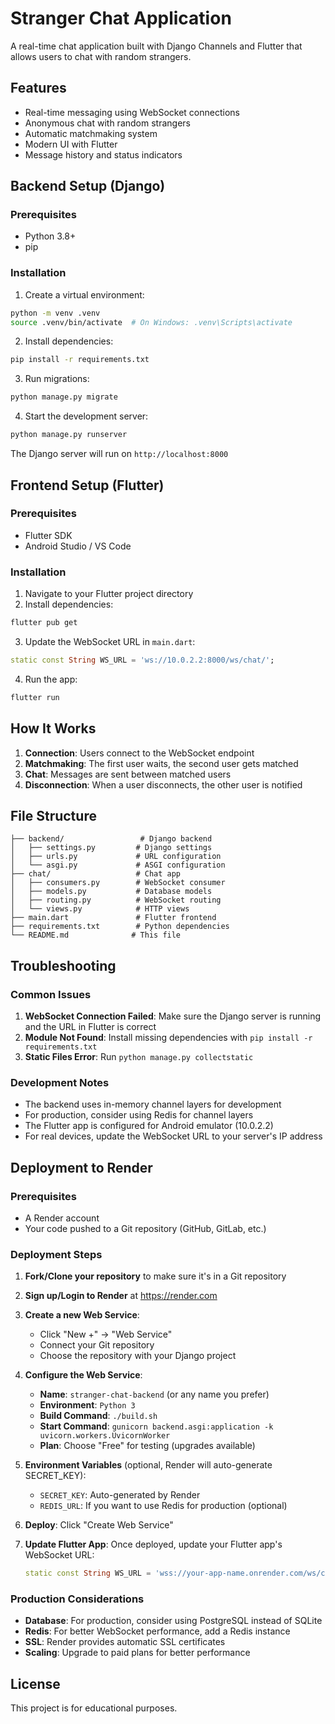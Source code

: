 # Stranger Chat Application

A real-time chat application built with Django Channels and Flutter that allows users to chat with random strangers.

## Features

- Real-time messaging using WebSocket connections
- Anonymous chat with random strangers
- Automatic matchmaking system
- Modern UI with Flutter
- Message history and status indicators

## Backend Setup (Django)

### Prerequisites
- Python 3.8+
- pip

### Installation

1. Create a virtual environment:
```bash
python -m venv .venv
source .venv/bin/activate  # On Windows: .venv\Scripts\activate
```

2. Install dependencies:
```bash
pip install -r requirements.txt
```

3. Run migrations:
```bash
python manage.py migrate
```

4. Start the development server:
```bash
python manage.py runserver
```

The Django server will run on `http://localhost:8000`

## Frontend Setup (Flutter)

### Prerequisites
- Flutter SDK
- Android Studio / VS Code

### Installation

1. Navigate to your Flutter project directory
2. Install dependencies:
```bash
flutter pub get
```

3. Update the WebSocket URL in `main.dart`:
```dart
static const String WS_URL = 'ws://10.0.2.2:8000/ws/chat/';
```

4. Run the app:
```bash
flutter run
```

## How It Works

1. **Connection**: Users connect to the WebSocket endpoint
2. **Matchmaking**: The first user waits, the second user gets matched
3. **Chat**: Messages are sent between matched users
4. **Disconnection**: When a user disconnects, the other user is notified

## File Structure

```
├── backend/                 # Django backend
│   ├── settings.py         # Django settings
│   ├── urls.py             # URL configuration
│   └── asgi.py             # ASGI configuration
├── chat/                   # Chat app
│   ├── consumers.py        # WebSocket consumer
│   ├── models.py           # Database models
│   ├── routing.py          # WebSocket routing
│   └── views.py            # HTTP views
├── main.dart               # Flutter frontend
├── requirements.txt        # Python dependencies
└── README.md              # This file
```

## Troubleshooting

### Common Issues

1. **WebSocket Connection Failed**: Make sure the Django server is running and the URL in Flutter is correct
2. **Module Not Found**: Install missing dependencies with `pip install -r requirements.txt`
3. **Static Files Error**: Run `python manage.py collectstatic`

### Development Notes

- The backend uses in-memory channel layers for development
- For production, consider using Redis for channel layers
- The Flutter app is configured for Android emulator (10.0.2.2)
- For real devices, update the WebSocket URL to your server's IP address

## Deployment to Render

### Prerequisites
- A Render account
- Your code pushed to a Git repository (GitHub, GitLab, etc.)

### Deployment Steps

1. **Fork/Clone your repository** to make sure it's in a Git repository

2. **Sign up/Login to Render** at https://render.com

3. **Create a new Web Service**:
   - Click "New +" → "Web Service"
   - Connect your Git repository
   - Choose the repository with your Django project

4. **Configure the Web Service**:
   - **Name**: `stranger-chat-backend` (or any name you prefer)
   - **Environment**: `Python 3`
   - **Build Command**: `./build.sh`
   - **Start Command**: `gunicorn backend.asgi:application -k uvicorn.workers.UvicornWorker`
   - **Plan**: Choose "Free" for testing (upgrades available)

5. **Environment Variables** (optional, Render will auto-generate SECRET_KEY):
   - `SECRET_KEY`: Auto-generated by Render
   - `REDIS_URL`: If you want to use Redis for production (optional)

6. **Deploy**: Click "Create Web Service"

7. **Update Flutter App**: Once deployed, update your Flutter app's WebSocket URL:
   ```dart
   static const String WS_URL = 'wss://your-app-name.onrender.com/ws/chat/';
   ```

### Production Considerations

- **Database**: For production, consider using PostgreSQL instead of SQLite
- **Redis**: For better WebSocket performance, add a Redis instance
- **SSL**: Render provides automatic SSL certificates
- **Scaling**: Upgrade to paid plans for better performance

## License

This project is for educational purposes.
